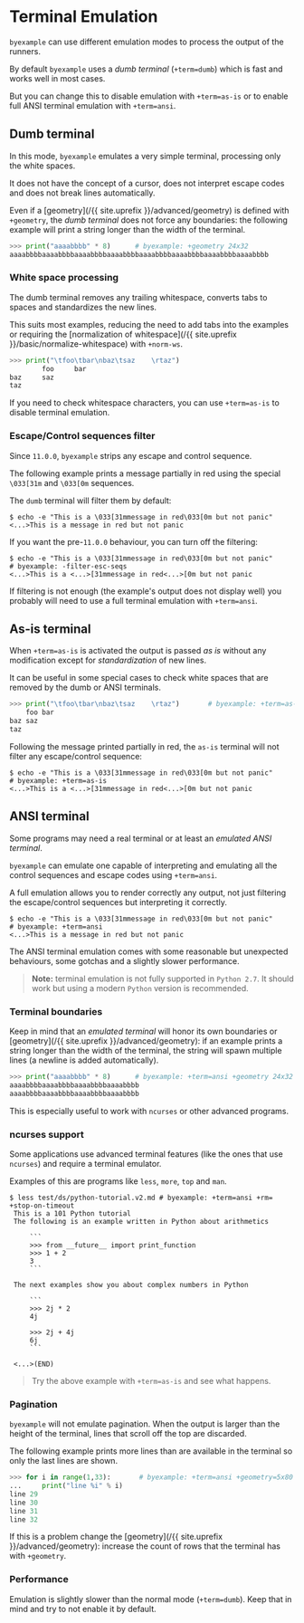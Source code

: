 <!--
Check that we have byexample installed first
$ hash byexample                                    # byexample: +fail-fast

$ alias byexample=byexample\ --pretty\ none

--
-->

# Terminal Emulation

``byexample`` can use different emulation modes to process the output of the
runners.

By default ``byexample`` uses a *dumb terminal* (``+term=dumb``) which
is fast and works well in most cases.

But you can change this to disable emulation with ``+term=as-is`` or
to enable full ANSI terminal emulation with ``+term=ansi``.

## Dumb terminal

In this mode, ``byexample`` emulates a very simple terminal, processing
only the white spaces.

It does not have the concept of a cursor, does not
interpret escape codes and does not break lines automatically.

Even if a [geometry](/{{ site.uprefix }}/advanced/geometry) is defined
with ``+geometry``, the *dumb terminal*
does not force any boundaries: the following example
will print a string longer than the width of the terminal.

```python
>>> print("aaaabbbb" * 8)      # byexample: +geometry 24x32
aaaabbbbaaaabbbbaaaabbbbaaaabbbbaaaabbbbaaaabbbbaaaabbbbaaaabbbb
```

### White space processing

The dumb terminal removes any trailing whitespace, converts tabs to spaces
and standardizes the new lines.

This suits most examples, reducing the need to add tabs into the
examples or requiring the
[normalization of whitespace](/{{ site.uprefix }}/basic/normalize-whitespace)
with ``+norm-ws``.

```python
>>> print("\tfoo\tbar\nbaz\tsaz    \rtaz")
        foo     bar
baz     saz
taz
```

If you need to check whitespace characters, you can use ``+term=as-is`` to
disable terminal emulation.

### Escape/Control sequences filter

Since `11.0.0`, `byexample` strips any escape and control sequence.

The following example prints a message partially in red using the
special `\033[31m` and `\033[0m` sequences.

The `dumb` terminal will filter them by default:

```shell
$ echo -e "This is a \033[31mmessage in red\033[0m but not panic"
<...>This is a message in red but not panic
```

If you want the pre-`11.0.0` behaviour, you can turn off the filtering:

```shell
$ echo -e "This is a \033[31mmessage in red\033[0m but not panic"      # byexample: -filter-esc-seqs
<...>This is a <...>[31mmessage in red<...>[0m but not panic
```

If filtering is not enough (the example's output does not display well)
you probably will need to use a full terminal emulation with
`+term=ansi`.


## As-is terminal

When ``+term=as-is`` is activated the output is passed *as is* without
any modification except for *standardization* of new lines.

It can be useful in some special cases to check white spaces
that are removed by the dumb or ANSI terminals.

```python
>>> print("\tfoo\tbar\nbaz\tsaz    \rtaz")       # byexample: +term=as-is
	foo	bar
baz	saz    
taz
```

Following the message printed partially in red, the `as-is` terminal
will not filter any escape/control sequence:

```shell
$ echo -e "This is a \033[31mmessage in red\033[0m but not panic"      # byexample: +term=as-is
<...>This is a <...>[31mmessage in red<...>[0m but not panic
```

## ANSI terminal

Some programs may need a real terminal or at least an
*emulated ANSI terminal*.

``byexample`` can emulate one capable of interpreting and emulating
all the control sequences and escape codes using ``+term=ansi``.

A full emulation allows you to render correctly any output, not just
filtering the escape/control sequences but interpreting it correctly.

```shell
$ echo -e "This is a \033[31mmessage in red\033[0m but not panic"      # byexample: +term=ansi
<...>This is a message in red but not panic
```

The ANSI terminal emulation comes with some reasonable but unexpected
behaviours, some gotchas and a slightly slower performance.

> **Note:** terminal emulation is not fully supported in ``Python 2.7``.
> It should work but using a modern ``Python`` version is recommended.

### Terminal boundaries

Keep in mind that an *emulated terminal* will honor its own boundaries
or [geometry](/{{ site.uprefix }}/advanced/geometry): if
an example prints a string longer than the width of the terminal, the string
will spawn multiple lines (a newline is added automatically).

```python
>>> print("aaaabbbb" * 8)      # byexample: +term=ansi +geometry 24x32
aaaabbbbaaaabbbbaaaabbbbaaaabbbb
aaaabbbbaaaabbbbaaaabbbbaaaabbbb
```

This is especially useful to work with ``ncurses`` or other advanced programs.

### ncurses support

Some applications use advanced terminal features (like the ones
that use ``ncurses``) and require a terminal emulator.

Examples of this are programs like ``less``, ``more``, ``top`` and ``man``.

```shell
$ less test/ds/python-tutorial.v2.md # byexample: +term=ansi +rm=  +stop-on-timeout
 This is a 101 Python tutorial
 The following is an example written in Python about arithmetics
 
     ```
     >>> from __future__ import print_function
     >>> 1 + 2
     3
     ```
 
 The next examples show you about complex numbers in Python
 
     ```
     >>> 2j * 2
     4j
 
     >>> 2j + 4j
     6j
     ```
 
 <...>(END)
```

> Try the above example with ``+term=as-is`` and see what happens.

<!--
$ kill %%     # byexample: -skip +pass
-->

### Pagination

``byexample`` will not emulate pagination. When the output is larger than
the height of the terminal, lines that scroll off the top are discarded.

The following example prints more lines than are available in the terminal so
only the last lines are shown.

```python
>>> for i in range(1,33):       # byexample: +term=ansi +geometry=5x80
...     print("line %i" % i)
line 29
line 30
line 31
line 32
```

If this is a problem change the [geometry](/{{ site.uprefix }}/advanced/geometry):
increase the count of rows that the terminal has with ``+geometry``.

<!--

The following tests make sure that the runners for C++, PHP and Elixir
are working as they use a special mechanism for _get_output
even if the terminal is too small (under the hood the +geometry
never changes)

?: #include <iostream>                 // byexample: +geometry=5x80
?: for (int i = 1; i < 100; ++i) {
::    std::cout << "line " << i << "\n";
:: }
line 1
line 2
line 3
line 4
line 5
line 6
line 7
line 8
line 9
line 10
line 11
line 12
line 13
line 14
line 15
line 16
line 17
line 18
line 19
line 20
line 21
line 22
line 23
line 24
line 25
line 26
line 27
line 28
line 29
line 30
line 31
line 32
line 33
line 34
line 35
line 36
line 37
line 38
line 39
line 40
line 41
line 42
line 43
line 44
line 45
line 46
line 47
line 48
line 49
line 50
line 51
line 52
line 53
line 54
line 55
line 56
line 57
line 58
line 59
line 60
line 61
line 62
line 63
line 64
line 65
line 66
line 67
line 68
line 69
line 70
line 71
line 72
line 73
line 74
line 75
line 76
line 77
line 78
line 79
line 80
line 81
line 82
line 83
line 84
line 85
line 86
line 87
line 88
line 89
line 90
line 91
line 92
line 93
line 94
line 95
line 96
line 97
line 98
line 99


php> for ($i = 1; $i < 100; $i += 1) {  // byexample: +geometry=5x80
...>    echo "line $i\n";
...> }
line 1
line 2
line 3
line 4
line 5
line 6
line 7
line 8
line 9
line 10
line 11
line 12
line 13
line 14
line 15
line 16
line 17
line 18
line 19
line 20
line 21
line 22
line 23
line 24
line 25
line 26
line 27
line 28
line 29
line 30
line 31
line 32
line 33
line 34
line 35
line 36
line 37
line 38
line 39
line 40
line 41
line 42
line 43
line 44
line 45
line 46
line 47
line 48
line 49
line 50
line 51
line 52
line 53
line 54
line 55
line 56
line 57
line 58
line 59
line 60
line 61
line 62
line 63
line 64
line 65
line 66
line 67
line 68
line 69
line 70
line 71
line 72
line 73
line 74
line 75
line 76
line 77
line 78
line 79
line 80
line 81
line 82
line 83
line 84
line 85
line 86
line 87
line 88
line 89
line 90
line 91
line 92
line 93
line 94
line 95
line 96
line 97
line 98
line 99

iex> Enum.each(1..99, fn i -> IO.puts("line #{i}") end)  # byexample: +geometry=5x80
line 1
line 2
line 3
line 4
line 5
line 6
line 7
line 8
line 9
line 10
line 11
line 12
line 13
line 14
line 15
line 16
line 17
line 18
line 19
line 20
line 21
line 22
line 23
line 24
line 25
line 26
line 27
line 28
line 29
line 30
line 31
line 32
line 33
line 34
line 35
line 36
line 37
line 38
line 39
line 40
line 41
line 42
line 43
line 44
line 45
line 46
line 47
line 48
line 49
line 50
line 51
line 52
line 53
line 54
line 55
line 56
line 57
line 58
line 59
line 60
line 61
line 62
line 63
line 64
line 65
line 66
line 67
line 68
line 69
line 70
line 71
line 72
line 73
line 74
line 75
line 76
line 77
line 78
line 79
line 80
line 81
line 82
line 83
line 84
line 85
line 86
line 87
line 88
line 89
line 90
line 91
line 92
line 93
line 94
line 95
line 96
line 97
line 98
line 99
-->

### Performance

Emulation is slightly slower than the normal mode
(``+term=dumb``).
Keep that in mind and try to not enable it by default.

<!--

Since byexample 11 the bottom lines that are empty are stripped
when +term=ansi is used.

An example may have a <...> to ignore those.
The user may had written the following:

>>> print("foo\n\n\n\n")   # byexample: +term=ansi
foo
<...>

But if the empty bottom lines are stripped,
they will not appear in the example's got and because
the <...> is in the next line of "foo", byexample will
try to match 1 new line.

Since byexample 11 we inject a dummy new line at the end
so no example will fail (the example above id proof of that)

Here are some combinatory cases:

An <...> in a new separated line:
'''''''''''''''''''''''''''''''''

ANSI + NEWLINES + ELLIPSIS-NEWLINE
>>> print("foo\n\n\n\n")   # byexample: +term=ansi
foo
<...>

ANSI + NO-NEWLINES + ELLIPSIS-NEWLINE
>>> print("foo", end='')   # byexample: +term=ansi
foo
<...>

NO-NEWLINES + ELLIPSIS-NEWLINE
>>> print("foo", end='')   # byexample: +term=dumb
foo
<...>

NEWLINES + ELLIPSIS-NEWLINE
>>> print("foo\n\n\n\n")   # byexample: +term=dumb
foo
<...>


An <...> in the same line than foo:
'''''''''''''''''''''''''''''''''''

ANSI + NEWLINES + ELLIPSIS-SAMELINE
>>> print("foo\n\n\n\n")   # byexample: +term=ansi
foo<...>

ANSI + NO-NEWLINES + ELLIPSIS-SAMELINE
>>> print("foo", end='')   # byexample: +term=ansi
foo<...>

NO-NEWLINES + ELLIPSIS-SAMELINE
>>> print("foo", end='')   # byexample: +term=dumb
foo<...>

NEWLINES + ELLIPSIS-SAMELINE
>>> print("foo\n\n\n\n")   # byexample: +term=dumb
foo<...>


No <...> at the end:
''''''''''''''''''''

ANSI + NEWLINES + NO-ELLIPSIS
>>> print("foo\n\n\n\n")   # byexample: +term=ansi
foo

ANSI + NO-NEWLINES + NO-ELLIPSIS
>>> print("foo", end='')   # byexample: +term=ansi
foo

NO-NEWLINES + NO-ELLIPSIS
>>> print("foo", end='')   # byexample: +term=dumb
foo

NEWLINES + NO-ELLIPSIS
>>> print("foo\n\n\n\n")   # byexample: +term=dumb
foo

-->
